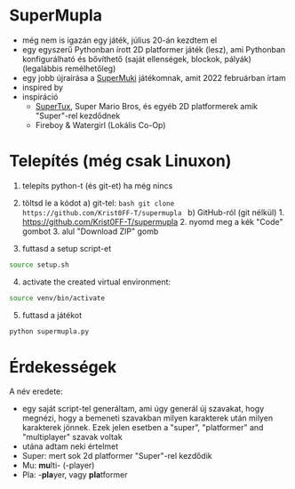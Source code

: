 # SuperMupla
- még nem is igazán egy játék, július 20-án kezdtem el
- egy egyszerű Pythonban írott 2D platformer játék (lesz), ami Pythonban konfigurálható és bővíthető (saját ellenségek, blockok, pályák) (legalábbis remélhetőleg)
- egy jobb újraírása a [SuperMuki](https://github.com/Krist0FF-T/supermuki) játékomnak, amit 2022 februárban írtam
- inspired by
- inspiráció
    - [SuperTux](https://github.com/SuperTux/supertux), Super Mario Bros, és egyéb 2D platformerek amik "Super"-rel kezdődnek
    - Fireboy & Watergirl (Lokális Co-Op)

# Telepítés (még csak Linuxon)
1. telepíts python-t (és git-et) ha még nincs
2. töltsd le a kódot
    a) git-tel:
        ```bash
        git clone https://github.com/Krist0FF-T/supermupla
        ```
    b) GitHub-ról (git nélkül)
        1. https://github.com/Krist0FF-T/supermupla
        2. nyomd meg a kék "Code" gombot
        3. alul "Download ZIP" gomb

3. futtasd a setup script-et
```bash
source setup.sh
```
4. activate the created virtual environment:
```bash
source venv/bin/activate
```
5. futtasd a játékot
```bash
python supermupla.py
```

# Érdekességek

A név eredete:
- egy saját script-tel generáltam, ami úgy generál új szavakat, hogy megnézi, hogy a bemeneti szavakban milyen karakterek után milyen karakterek jönnek. Ezek jelen esetben a "super", "platformer" and "multiplayer" szavak voltak
- utána adtam neki értelmet
- Super: mert sok 2d platformer "Super"-rel kezdődik
- Mu: **mu**lti- (-player)
- Pla: -**pla**yer, vagy **pla**tformer




